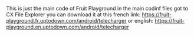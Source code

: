 This is  just the main code of Fruit Playground in the main codinf files got to CX File Explorer
you can download it at this french link: https://fruit-playground.fr.uptodown.com/android/telecharger
or english: https://fruit-playground.en.uptodown.com/android/telecharger
